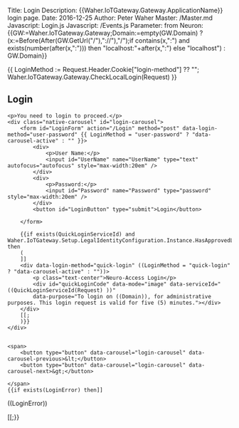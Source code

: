 ﻿Title: Login
Description: {{Waher.IoTGateway.Gateway.ApplicationName}} login page.
Date: 2016-12-25
Author: Peter Waher
Master: /Master.md
Javascript: Login.js
Javascript: /Events.js
Parameter: from
Neuron:
{{GW:=Waher.IoTGateway.Gateway;Domain:=empty(GW.Domain) ? (x:=Before(After(GW.GetUrl("/"),"://"),"/");if contains(x,":") and exists(number(after(x,":"))) then "localhost:"+after(x,":") else "localhost") : GW.Domain}}

{{
	LoginMethod := Request.Header.Cookie["login-method"] ?? "";
	Waher.IoTGateway.Gateway.CheckLocalLogin(Request)
}}

<section id="LoginContainer" class="flex-centering">
	<h1>Login</h1>

	<p>You need to login to proceed.</p>
	<div class="native-carousel" id="login-carousel">
		<form id="LoginForm" action="/Login" method="post" data-login-method="user-password" {{ LoginMethod = "user-password" ? "data-carousel-active" : "" }}>
			<div>
				<p>User Name:</p>
				<input id="UserName" name="UserName" type="text" autofocus="autofocus" style="max-width:20em" />
			</div>
			<div>
				<p>Password:</p>
				<input id="Password" name="Password" type="password" style="max-width:20em" />
			</div>
			<button id="LoginButton" type="submit">Login</button>

		</form>

		{{if exists(QuickLoginServiceId) and Waher.IoTGateway.Setup.LegalIdentityConfiguration.Instance.HasApprovedLegalIdentities then
		(
		]]
		<div data-login-method="quick-login" ((LoginMethod = "quick-login" ? "data-carousel-active" : ""))>
			<p class="text-center">Neuro-Access Login</p>
			<div id="quickLoginCode" data-mode="image" data-serviceId="((QuickLoginServiceId(Request) ))" 
			data-purpose="To login on ((Domain)), for administrative purposes. This login request is valid for five (5) minutes."></div>
		</div>
		[[;
		)}}
	</div>


	<span>
		<button type="button" data-carousel="login-carousel" data-carousel-previous>&lt;</button>
		<button type="button" data-carousel="login-carousel" data-carousel-next>&gt;</button>

	</span>
	{{if exists(LoginError) then]]
<div class='error'>
	<p>((LoginError))</p>
</div>
[[;}}

</section>